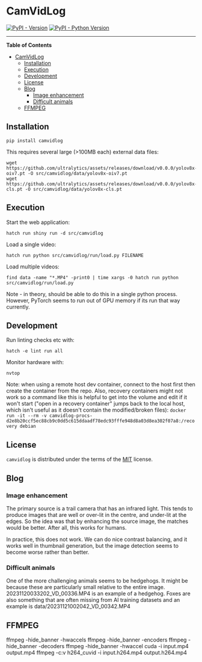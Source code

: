 # CamVidLog

[![PyPI - Version](https://img.shields.io/pypi/v/camvidlog.svg)](https://pypi.org/project/camvidlog)
[![PyPI - Python Version](https://img.shields.io/pypi/pyversions/camvidlog.svg)](https://pypi.org/project/camvidlog)

-----

**Table of Contents**

- [CamVidLog](#camvidlog)
  - [Installation](#installation)
  - [Execution](#execution)
  - [Development](#development)
  - [License](#license)
  - [Blog](#blog)
    - [Image enhancement](#image-enhancement)
    - [Difficult animals](#difficult-animals)
  - [FFMPEG](#ffmpeg)

## Installation

```console
pip install camvidlog
```

This requires several large (>100MB each) external data files:

```console
wget https://github.com/ultralytics/assets/releases/download/v0.0.0/yolov8x-oiv7.pt -O src/camvidlog/data/yolov8x-oiv7.pt
wget https://github.com/ultralytics/assets/releases/download/v0.0.0/yolov8x-cls.pt -O src/camvidlog/data/yolov8x-cls.pt
```

## Execution

Start the web application:

```console
hatch run shiny run -d src/camvidlog
```

Load a single video:

```console
hatch run python src/camvidlog/run/load.py FILENAME
```

Load multiple videos:

```console
find data -name "*.MP4" -print0 | time xargs -0 hatch run python src/camvidlog/run/load.py
```

Note - in theory, should be able to do this in a single python process. However, PyTorch seems to run out of GPU memory if its run that way currently.

## Development

Run linting checks etc with:

```console
hatch -e lint run all
```

Monitor hardware with:

```console
nvtop
```

Note: when using a remote host dev container, connect to the host first then create the container from the repo. Also, recovery containers might not work so a command like this is helpful to get into the volume and edit if it won't start ("open in a recovery container" jumps back to the local host, which isn't useful as it doesn't contain the modified/broken files): `docker run -it --rm -v camvidlog-procs-d2e8b20ccf5ec88cb9c0dd5c615ddaadf78edc93fffe948d8a03d8ea302f07a8:/recovery debian`

## License

`camvidlog` is distributed under the terms of the [MIT](https://spdx.org/licenses/MIT.html) license.

## Blog

### Image enhancement

The primary source is a trail camera that has an infrared light. This tends to produce images that are well or over-lit in the centre, and under-lit at the edges. So the idea was that by enhancing the source image, the matches would be better. After all, this works for humans.

In practice, this does not work. We can do nice contrast balancing, and it works well in thumbnail generation, but the image detection seems to become worse rather than better.

### Difficult animals

One of the more challenging animals seems to be hedgehogs. It might be because these are particularly small relative to the entire image. 20231120033202_VD_00336.MP4 is an example of a hedgehog. Foxes are also something that are often missing from AI training datasets and an example is data/20231121002042_VD_00342.MP4


## FFMPEG

ffmpeg -hide_banner -hwaccels
ffmpeg -hide_banner -encoders
ffmpeg -hide_banner -decoders
ffmpeg -hide_banner -hwaccel cuda -i input.mp4 output.mp4
ffmpeg -c:v h264_cuvid -i input.h264.mp4 output.h264.mp4
